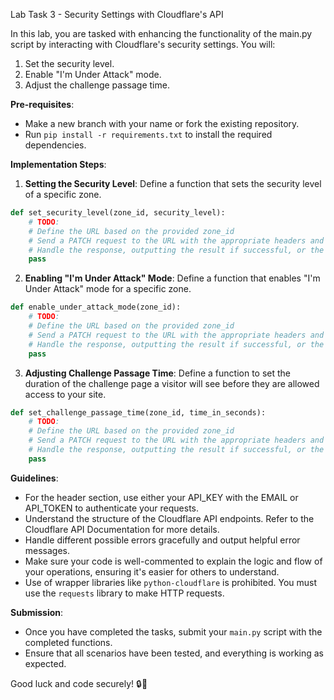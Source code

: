 Lab Task 3 - Security Settings with Cloudflare's API

In this lab, you are tasked with enhancing the functionality of the main.py script by interacting with Cloudflare's security settings. You will:

1. Set the security level.
2. Enable "I'm Under Attack" mode.
3. Adjust the challenge passage time.

**Pre-requisites**: 

- Make a new branch with your name or fork the existing repository.
- Run `pip install -r requirements.txt` to install the required dependencies.

**Implementation Steps**:

1. **Setting the Security Level**:
   Define a function that sets the security level of a specific zone.
   
```python
def set_security_level(zone_id, security_level):
    # TODO:
    # Define the URL based on the provided zone_id
    # Send a PATCH request to the URL with the appropriate headers and security_level in JSON body
    # Handle the response, outputting the result if successful, or the error if it fails
    pass
```

2. **Enabling "I'm Under Attack" Mode**:
   Define a function that enables "I'm Under Attack" mode for a specific zone.
   
```python
def enable_under_attack_mode(zone_id):
    # TODO:
    # Define the URL based on the provided zone_id
    # Send a PATCH request to the URL with the appropriate headers and "I'm Under Attack" mode payload
    # Handle the response, outputting the result if successful, or the error if it fails
    pass
```

3. **Adjusting Challenge Passage Time**:
   Define a function to set the duration of the challenge page a visitor will see before they are allowed access to your site.
   
```python
def set_challenge_passage_time(zone_id, time_in_seconds):
    # TODO:
    # Define the URL based on the provided zone_id
    # Send a PATCH request to the URL with the appropriate headers and time_in_seconds payload
    # Handle the response, outputting the result if successful, or the error if it fails
    pass
```

**Guidelines**:

- For the header section, use either your API_KEY with the EMAIL or API_TOKEN to authenticate your requests.
- Understand the structure of the Cloudflare API endpoints. Refer to the Cloudflare API Documentation for more details.
- Handle different possible errors gracefully and output helpful error messages.
- Make sure your code is well-commented to explain the logic and flow of your operations, ensuring it's easier for others to understand.
- Use of wrapper libraries like `python-cloudflare` is prohibited. You must use the `requests` library to make HTTP requests.

**Submission**:

- Once you have completed the tasks, submit your `main.py` script with the completed functions.
- Ensure that all scenarios have been tested, and everything is working as expected.

Good luck and code securely! 🔒🚀
